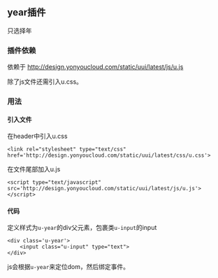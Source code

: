 ## year插件

只选择年

### 插件依赖

依赖于 http://design.yonyoucloud.com/static/uui/latest/js/u.js

除了js文件还需引入u.css。

### 用法

#### 引入文件
在header中引入u.css
```
<link rel="stylesheet" type="text/css" href='http://design.yonyoucloud.com/static/uui/latest/css/u.css'>
```
在文件尾部加入u.js

```
<script type="text/javascript" src='http://design.yonyoucloud.com/static/uui/latest/js/u.js'></script>

```

#### 代码

定义样式为`u-year`的div父元素，包裹类`u-input`的input

```
<div class='u-year'>
    <input class="u-input" type="text">
</div>

```

js会根据`u-year`来定位dom，然后绑定事件。
